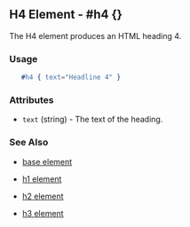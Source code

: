 <!-- dash: #h4 | Element | ###:Section -->



## H4 Element - #h4 {}

  The H4 element produces an HTML heading 4.

### Usage

```erlang
   #h4 { text="Headline 4" }

```

### Attributes

   * `text` (string) - The text of the heading.

### See Also

 *  [base element](./element_base.md)

 *  [h1 element](./h1.md)

 *  [h2 element](./h2.md)

 *  [h3 element](./h3.md)

 
